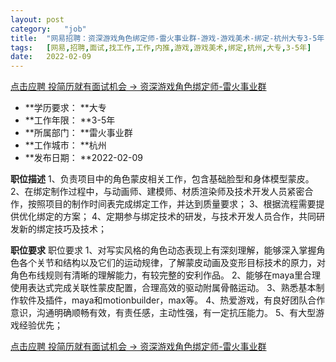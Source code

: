 ```yaml
---
layout:	post
category:	"job"
title:	"网易招聘：资深游戏角色绑定师-雷火事业群-游戏-游戏美术-绑定-杭州大专3-5年"
tags:	[网易,招聘,面试,找工作,工作,内推,游戏,游戏美术,绑定,杭州,大专,3-5年]
date:	2022-02-09
---
```


[点击应聘 投简历就有面试机会 -> 资深游戏角色绑定师-雷火事业群](http://mobile.bole.netease.com/bole/boleDetail?id=34833&employeeId=346f03c3cda5f04c&key=all)



- **学历要求： **大专
- **工作年限： **3-5年
- **所属部门： **雷火事业群
- **工作城市： **杭州
- **发布日期： **2022-02-09



**职位描述**
1、负责项目中的角色蒙皮相关工作，包含基础脸型和身体模型蒙皮。
2、在绑定制作过程中，与动画师、建模师、材质渲染师及技术开发人员紧密合作，按照项目的制作时间表完成绑定工作，并达到质量要求；
3、根据流程需要提供优化绑定的方案；
4、定期参与绑定技术的研发，与技术开发人员合作，共同研发新的绑定技巧及技术；




**职位要求**
职位要求
1、对写实风格的角色动态表现上有深刻理解，能够深入掌握角色各个关节和结构以及它们的运动规律，了解蒙皮动画及变形目标技术的原力，对角色布线规则有清晰的理解能力，有较完整的安利作品。
2、能够在maya里合理使用表达式完成关联性蒙皮配置，合理高效的驱动附属骨骼运动。
3、熟悉基本制作软件及插件，maya和motionbuilder，max等。
4、热爱游戏，有良好团队合作意识，沟通明确顺畅有效，有责任感，主动性强，有一定抗压能力。
5、有大型游戏经验优先；



[点击应聘 投简历就有面试机会 -> 资深游戏角色绑定师-雷火事业群](http://mobile.bole.netease.com/bole/boleDetail?id=34833&employeeId=346f03c3cda5f04c&key=all)